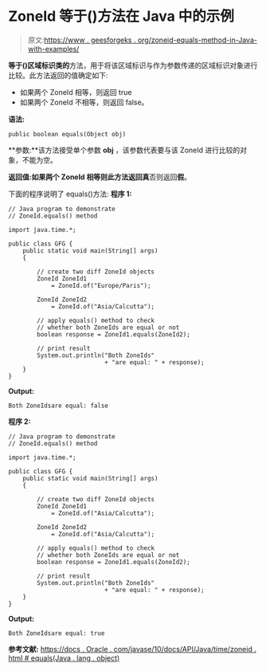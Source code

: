 # ZoneId 等于()方法在 Java 中的示例

> 原文:[https://www . geesforgeks . org/zoneid-equals-method-in-Java-with-examples/](https://www.geeksforgeeks.org/zoneid-equals-method-in-java-with-examples/)

**等于()**区域标识**类的**方法，用于将该区域标识与作为参数传递的区域标识对象进行比较。此方法返回的值确定如下:

*   如果两个 ZoneId 相等，则返回 true
*   如果两个 ZoneId 不相等，则返回 false。

**语法:**

```
public boolean equals(Object obj)

```

**参数:**该方法接受单个参数 **obj** ，该参数代表要与该 ZoneId 进行比较的对象，不能为空。

**返回值:**如果两个 ZoneId 相等则此方法返回**真**否则返回**假**。

下面的程序说明了 equals()方法:
**程序 1:**

```
// Java program to demonstrate
// ZoneId.equals() method

import java.time.*;

public class GFG {
    public static void main(String[] args)
    {

        // create two diff ZoneId objects
        ZoneId ZoneId1
            = ZoneId.of("Europe/Paris");

        ZoneId ZoneId2
            = ZoneId.of("Asia/Calcutta");

        // apply equals() method to check
        // whether both ZoneIds are equal or not
        boolean response = ZoneId1.equals(ZoneId2);

        // print result
        System.out.println("Both ZoneIds"
                           + "are equal: " + response);
    }
}
```

**Output:**

```
Both ZoneIdsare equal: false

```

**程序 2:**

```
// Java program to demonstrate
// ZoneId.equals() method

import java.time.*;

public class GFG {
    public static void main(String[] args)
    {

        // create two diff ZoneId objects
        ZoneId ZoneId1
            = ZoneId.of("Asia/Calcutta");

        ZoneId ZoneId2
            = ZoneId.of("Asia/Calcutta");

        // apply equals() method to check
        // whether both ZoneIds are equal or not
        boolean response = ZoneId1.equals(ZoneId2);

        // print result
        System.out.println("Both ZoneIds"
                           + "are equal: " + response);
    }
}
```

**Output:**

```
Both ZoneIdsare equal: true

```

**参考文献:**
[https://docs . Oracle . com/javase/10/docs/API/Java/time/zoneid . html # equals(Java . lang . object)](https://docs.oracle.com/javase/10/docs/api/java/time/ZoneId.html#equals(java.lang.Object))